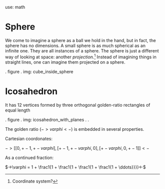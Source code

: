 use: math

# Sphere

We come to imagine a sphere as a ball we hold in the hand, but in fact, the sphere has no dimensions. A small sphere is as much spherical as an infinite one. They are all instances of a sphere. The sphere is just a different way of looking at space: another _projection._[^1] Instead of imagining things in straight lines, one can imagine them projected on a sphere.

. figure .
    img: cube_inside_sphere

[^1]: Coordinate system?

# Icosahedron

It has 12 vertices formed by three orthogonal golden-ratio rectangles of equal length

. figure .
    img: icosahedron_with_planes
.        .

The golden ratio ($->varphi<-$) is embedded in several properties.

Cartesian coordonates:

$->[[0, +-1, +-varphi], [+-1, +-varphi, 0], [+-varphi, 0, +-1]]<-$

As a continued fraction:

$->\varphi = 1 + \frac1{1 + \frac1{1 + \frac1{1 + \frac1{1 + \ddots}}}}<-$